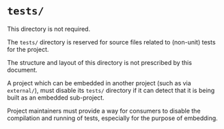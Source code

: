 # `tests/`

This directory is not required.

The `tests/` directory is reserved for source files related to (non-unit) tests
for the project.

The structure and layout of this directory is not prescribed by this document.

A project which can be embedded in another project (such as via
`external/`), must disable its `tests/` directory if it can detect that it
is being built as an embedded sub-project.

Project maintainers must provide a way for consumers to disable the compilation
and running of tests, especially for the purpose of embedding.